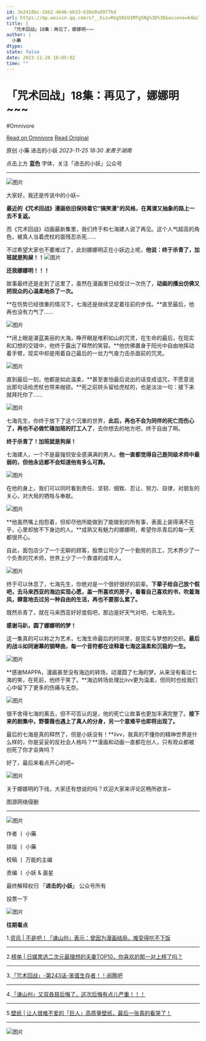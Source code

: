 ```yaml
---
id: 3e2418bc-2bb2-4b46-bb33-638e9a8977bd
url: https://mp.weixin.qq.com/s?__biz=Mzg5NzU1MTg5Ng%3D%3D&ascene=64&clicktime=178771&countrycode=CN&devicetype=android-33&enterid=178771&exportkey=n_ChQIAhIQ1%2BfpISpfkZo2Kqx3wyQuORLcAQIE97dBBAEAAAAAANwNBfS2o%2BoAAAAOpnltbLcz9gKNyK89dVj06Rr4kdD0C8728JBS8RBJ8gVs4P9G2H0X517Nf8BHxa0SfkBXcNJfdKRpw4oBzTaM3Qwkm2t7ytC9w0JVQK%2BsgeABZH6RHxSAL7qJgtrRqdqyrbkrlS5zmw6OWmHRtXcbomCsCmehrsjBq4aZnd2Y4z6%2F%2FAGU%2B6qC%2BzPlnxeWhYrI9MlWcPRn2L8wX8ZexMNRGalotS6KKhQ4KLVQrnrbSQqHhEfSdLV9oHQohPS9L61JsX3i8BA%3D&fasttmpl_flag=0&fasttmpl_fullversion=6957192-zh_CN-zip&fasttmpl_type=0&fontRatio=1&idx=1&lang=zh_CN&mid=2247582648&nettype=scuiot1&pass_ticket=6GUP3v0OTD7R3J7B4ydP3p2qpkJvLfnPIP1mkylRKX728tH8jj7r9TewhmKDUf0edkiXISIYjMqhaFdrSbYiUg%3D%3D&passparam=searchid%3D2074626344579139462&pre_clickid=10847047322326022718-1700985821-018620&realreporttime=1700985821147&scene=26&search_click_id=10847047322326022718-1700985821-018620&sessionid=0&sn=a2e006cce85fe0a54f67af42b3e4df6c&subscene=343&version=28002884&wx_header=3
title: |
  「咒术回战」18集：再见了，娜娜明~~~
author: |
  小藥
dtype: 
state: false
date: 2023-11-26 16:05:02
time: ""
---
```



# 「咒术回战」18集：再见了，娜娜明~~~
#Omnivore

[Read on Omnivore](https://omnivore.app/me/https-mp-weixin-qq-com-s-biz-mzg-5-nz-u-1-m-tg-5-ng-3-d-3-d-asce-18c0aa8eb8d)
[Read Original](https://mp.weixin.qq.com/s?__biz=Mzg5NzU1MTg5Ng%3D%3D&ascene=64&clicktime=178771&countrycode=CN&devicetype=android-33&enterid=178771&exportkey=n_ChQIAhIQ1%2BfpISpfkZo2Kqx3wyQuORLcAQIE97dBBAEAAAAAANwNBfS2o%2BoAAAAOpnltbLcz9gKNyK89dVj06Rr4kdD0C8728JBS8RBJ8gVs4P9G2H0X517Nf8BHxa0SfkBXcNJfdKRpw4oBzTaM3Qwkm2t7ytC9w0JVQK%2BsgeABZH6RHxSAL7qJgtrRqdqyrbkrlS5zmw6OWmHRtXcbomCsCmehrsjBq4aZnd2Y4z6%2F%2FAGU%2B6qC%2BzPlnxeWhYrI9MlWcPRn2L8wX8ZexMNRGalotS6KKhQ4KLVQrnrbSQqHhEfSdLV9oHQohPS9L61JsX3i8BA%3D&fasttmpl_flag=0&fasttmpl_fullversion=6957192-zh_CN-zip&fasttmpl_type=0&fontRatio=1&idx=1&lang=zh_CN&mid=2247582648&nettype=scuiot1&pass_ticket=6GUP3v0OTD7R3J7B4ydP3p2qpkJvLfnPIP1mkylRKX728tH8jj7r9TewhmKDUf0edkiXISIYjMqhaFdrSbYiUg%3D%3D&passparam=searchid%3D2074626344579139462&pre_clickid=10847047322326022718-1700985821-018620&realreporttime=1700985821147&scene=26&search_click_id=10847047322326022718-1700985821-018620&sessionid=0&sn=a2e006cce85fe0a54f67af42b3e4df6c&subscene=343&version=28002884&wx_header=3)

原创  小藥  进击的小妖 _2023-11-25 18:30_ _发表于湖南_ 

点击上方 **蓝色** 字体，关注「进击的小妖」公众号

---

![图片](https://proxy-prod.omnivore-image-cache.app/0x0,sHtNcEnXXqOCciazH8BQMmdv7zVOxucDEtw9NnemWitk/https://mmbiz.qpic.cn/mmbiz_gif/ABibiciaiaXpmTpp87ZqN0PIycwIeGhsVFL0ia9N3dfpou5nIlJ20pPTe7EicYequ4G0gzL6BMblPo03Liay2GIPC6meA/640?wx_fmt=gif)

大家好，我还是传说中的小妖\~  

**最近的《咒术回战》漫画依旧保持着它“搞笑漫”的风格，在离谱又抽象的路上一去不复返。**

而《咒术回战》动画最新集里，我们终于和七海建人说了再见。这个人气超高的角色，被真人当着虎杖的面残忍杀死......

不过希望大家也不要难过了，此刻娜娜明正在小妖边上呢，**他说：终于杀青了，加班就是狗屎！！**![图片](https://proxy-prod.omnivore-image-cache.app/0x0,s419HyvmPA7vu0BFHL6JoucyITFp37TkHDCnIxZnenzs/https://res.wx.qq.com/t/wx_fed/we-emoji/res/v1.3.10/assets/newemoji/Yellowdog.png)

 **还我娜娜明！！！** 

故事最终还是走到了这里了，虽然在漫画里已经受过一次伤了，**动画的播出仿佛又把观众的心温柔地杀了一次。**

**在伤势已经很重的情况下，七海还是继续坚定着往前的步伐。**直至最后，他再也没有力气了......

![图片](https://proxy-prod.omnivore-image-cache.app/0x0,szAodOpOB8DEf0jblIwqZLx_Jkt5tvi3GkF03yXCWPqQ/https://mmbiz.qpic.cn/sz_mmbiz_jpg/ABibiciaiaXpmTq4LP3sqw7DUd4bUIw2nyFKicaBOl0e6BJ5zPm5jicJdrqCmocnmkIKdE6kdDTmqXaLezDZ4F7oXxyw/640?wx_fmt=jpeg&from=appmsg)

**闭上眼是湛蓝美丽的大海，睁开眼是堆积如山的咒灵，在生命的最后，在现实和幻想的交错中，他终于露出了释然的笑容。**他仿佛置身于阳光中自由地挥动着手臂，现实中却是用着自己最后的一丝力气奋力击杀面前的咒灵。

![图片](https://proxy-prod.omnivore-image-cache.app/0x0,sKbhUFrzYMSi8Fc6TbxjUOb8fOriAW6c2L21GUSgqbfg/https://mmbiz.qpic.cn/sz_mmbiz_jpg/ABibiciaiaXpmTq4LP3sqw7DUd4bUIw2nyFKQZkGCbtCT2oPgrBMLFPcIyia34vfXv8wphiaagwsYs8z1jyvOsenJOtw/640?wx_fmt=jpeg&from=appmsg)

直到最后一刻，他都是如此温柔，**甚至害怕最后说出的话变成诅咒，不愿意说出那句话给虎杖也带来枷锁。**死之前转头留给虎杖的，也是淡淡一句：接下来就拜托你了......

![图片](https://proxy-prod.omnivore-image-cache.app/0x0,sQNWkBEm4iYU7B7ID1PNkxDpLgo6d-dcVrGNSXLGNXo4/https://mmbiz.qpic.cn/sz_mmbiz_jpg/ABibiciaiaXpmTq4LP3sqw7DUd4bUIw2nyFK3icl9Jf9EOLYU9PSianRbeUR6kO4ksGf9XMl0NXNFmicXRhkKiaSQDPSKw/640?wx_fmt=jpeg&from=appmsg)

七海先生，你终于放下了这个沉重的世界，**此后，再也不会为同伴的死亡而伤心了，再也不必做忙碌加班的打工人了**，去你想去的地方吧，终于自由了啊。

 **终于杀青了！加班就是狗屎！** 

七海建人，一个不是最强但安全感满满的男人。**他一直都觉得自己是同级术师中最弱的，但他永远都不会知道他有多么可靠。**

![图片](https://proxy-prod.omnivore-image-cache.app/0x0,sVtZ2jlUsCrA01XzodGgVqX-i033Be2N-9k9EF4HUaTE/https://mmbiz.qpic.cn/sz_mmbiz_jpg/ABibiciaiaXpmTq4LP3sqw7DUd4bUIw2nyFKNTTdVmwzbfTHMh4FO8RNg5FcZah4DMuGVZ5DVsZZO7cibKf83vYtvZA/640?wx_fmt=jpeg&from=appmsg)

在他的身上，我们可以同时看到责任、坚韧、细致、忍让、努力、自律，对朋友的关心，对大局的牺牲与奉献。

![图片](https://proxy-prod.omnivore-image-cache.app/0x0,sWvNkO-FRfeWP86Pcx4Gy8rne9Pn_tuKAKKoJrn3JY-g/https://mmbiz.qpic.cn/sz_mmbiz_jpg/ABibiciaiaXpmTq4LP3sqw7DUd4bUIw2nyFKuQ0UzEp9cJ5Z3GvdcMsG1YbjO4go5tJRPGw8qj9eGIk5BKUso3IGWA/640?wx_fmt=jpeg&from=appmsg)

**他虽然嘴上抱怨着，但却尽他所能做到了能做到的所有事，表面上装得满不在乎，心里却放不下身边的人。**成熟又有魅力的娜娜明，希望你杀青后的每一天都很开心。

自此，面包店少了一个无聊的顾客，股票公司少了一个勤劳的员工，咒术界少了一个负责的咒术师，世界上少了一个靠谱的成年人。

![图片](https://proxy-prod.omnivore-image-cache.app/1158x1687,sbnmBdaI7n4oXFYIOuhQvApUay7p6bDZ8UK0PY3SpA7Q/https://mmbiz.qpic.cn/mmbiz_png/Wrh8Y0icBhqd35eHWUgPJOKAyqSzMrufSpnAzkKVSaicYTESq2mq0ZOCrTFzLwgnepegna6BvViaf9IicLhLcO2c9w/640?wx_fmt=png)

终于可以休息了，七海先生，你绝对是一个很好很好的前辈。**下辈子给自己放个假吧，去马来西亚的海边实现心愿，盖一所喜欢的房子，看看自己喜欢的书，吹着海风，肆意地去过另一种自由的生活，再也不要那么累了。**

既然杀青了，就在马来西亚好好度假吧，那边是好天气对吧，七海先生。

 **感谢马趴，圆了娜娜明的梦！** 

这一集真的可以称之为艺术，七海生命最后的时间里，是现实与梦想的交织。**最后的战斗如同谢幕的钢琴曲，每一个音符都在诠释着七海这温柔和沉稳的一生。**

![图片](https://proxy-prod.omnivore-image-cache.app/0x0,sj_jfgjUuCnVjSyrhiHg6QCp1j8DHfLfc-4EsPXgwEAs/https://mmbiz.qpic.cn/sz_mmbiz_jpg/ABibiciaiaXpmTq4LP3sqw7DUd4bUIw2nyFKE7MPY7dT1t9PZ8AAC5mqOKERMjwZWZfm02MIcFMKreRe3yLY7zKuAg/640?wx_fmt=jpeg&from=appmsg)

**感谢MAPPA，漫画甚至没有海边的转场，动漫圆了七海的梦。从来没有看过七海的笑，在死前，他终于笑了。**海边转场处理比iivv更为温柔，但同时也给我们心中留下了更多的伤痛与无奈。

![图片](https://proxy-prod.omnivore-image-cache.app/0x0,sIi0p4clSPfB-7JHHH5NdWMCeRsb5H-cyE4nhv2yD2yU/https://mmbiz.qpic.cn/sz_mmbiz_jpg/ABibiciaiaXpmTq4LP3sqw7DUd4bUIw2nyFKGB4O555p4r8KeiavRic2u8XU1DjxAP0Fn7AgRsCdCtha3IuYVYCnDx4A/640?wx_fmt=jpeg&from=appmsg)

很不舍得七海的离去，但不可否认的是，他的死亡让故事也更加丰满完整了。**接下来的剧集中，野蔷薇也遇上了真人的分身，另一个意难平也即将出现了。**

最后的七海是真的释然了，但是小妖没有！**iivv，我真的不懂你的精神世界是什么样的，你是妥妥的反社会人格吗？**漫画和动画一直都在创人，只有观众都被创死了你才会爽吗？

好了，最后来看点开心的吧\~

![图片](https://proxy-prod.omnivore-image-cache.app/0x0,srxbv7HOaCLGY0rDO5KtMznXrnfDL5gEjV_vARx_X05o/https://mmbiz.qpic.cn/sz_mmbiz_jpg/ABibiciaiaXpmTq4LP3sqw7DUd4bUIw2nyFKaxCghMALGjHLYv7MKoPfQK0Ag3qUESnbVXLaZHUQQuPVayIicYCawFg/640?wx_fmt=jpeg&from=appmsg)

关于娜娜明的下线，大家还有想说的吗？欢迎大家来评论区畅所欲言\~

图源网络侵删

---

![图片](https://proxy-prod.omnivore-image-cache.app/0x0,s1ET2JG2FcJBQcCMOhmiZxpf_BnHN_VteoLY4eyc2X7s/https://mmbiz.qpic.cn/mmbiz_png/ABibiciaiaXpmToBPMkST2McqrcPzAYUru2uLrNn7Tcfw7QH3jlM1pbTWZPibYptZPJ2DiaLGqzVBicsq1566M3YLm8pA/640?wx_fmt=png)

作者 丨 小藥   

排版 丨 小藥 

校稿 丨 万能的主编 

责编 丨 小妖 & 晨星

最终解释权归 「**进击的小妖**」 公众号所有

投票一下

![图片](https://proxy-prod.omnivore-image-cache.app/0x0,sm3ZQzjPXG8vDDR_UIwwLLnzV8xxI-uYfVOuqnusjUfY/https://mmbiz.qpic.cn/mmbiz_gif/ABibiciaiaXpmTrXZ05QPZWEciaicnh8h7wz8Up8Qms8VgubjPVK8Gy7icGffprM3WtGX5feAe4FHz2PV0zOJBBTibicYgg/640?wx_fmt=gif)

**往期看点** 

1.[资讯 | 不是吧！「谏山创」表示：曾因为漫画结局，难受得吃不下饭](http://mp.weixin.qq.com/s?%5F%5Fbiz=Mzg5NzU1MTg5Ng==&mid=2247582359&idx=2&sn=b4a2dbfc04bfaca3e64384ef038d8ea6&chksm=c073d9e0f70450f69b5b99e7d353834eee9b9002ddec34cb084590ee804e3bdd189d53652741&scene=21#wechat%5Fredirect)

---

2.[榜单 | 日媒票选二次元最理想的夫妻TOP10，你喜欢的那一对上榜了吗？](http://mp.weixin.qq.com/s?%5F%5Fbiz=Mzg5NzU1MTg5Ng==&mid=2247582359&idx=4&sn=c9ade2f6ea7a641d4ab47039578eab59&chksm=c073d9e0f70450f65c5317491127f4b76297242acc6cfe57f8f456de0465d3c8f506247ae608&scene=21#wechat%5Fredirect)

---

3.[「咒术回战」-第243话-笨蛋生存者！！闹腾吧](http://mp.weixin.qq.com/s?%5F%5Fbiz=Mzg5NzU1MTg5Ng==&mid=2247582322&idx=2&sn=cb1b779d096cf7f60f508ddc88544341&chksm=c073d905f7045013d63be2ed637db535dc3d574223dcb411b95d8341ff43498040878c223b61&scene=21#wechat%5Fredirect)

---

4.[「谏山创」又双叒叕后悔了，这次后悔有点儿严重！！！](http://mp.weixin.qq.com/s?%5F%5Fbiz=Mzg5NzU1MTg5Ng==&mid=2247582214&idx=1&sn=9d967f88b83bdef8fc64cd4f515bf660&chksm=c073d971f704506773a6590fd195b1c35a85e8fcba7e1a311155169eba91791a66216f7e3a83&scene=21#wechat%5Fredirect)

---

5.[壁纸 | 让人很难不爱的「巨人」高质量壁纸，最后一张真的看哭了！](http://mp.weixin.qq.com/s?%5F%5Fbiz=Mzg5NzU1MTg5Ng==&mid=2247581955&idx=4&sn=0e59e02e7cc766f42fdd8c8eaa15ff25&chksm=c073da74f7045362d174ce77a26947e9bc5d279ce6c35f6ecd5306042e90f0e938fab773804b&scene=21#wechat%5Fredirect)

---

![图片](https://proxy-prod.omnivore-image-cache.app/0x0,sQp31CcoGNy4QeeOOv_iJxtt3Yp2xJZ_Z-_NKyXSV-Mc/https://mmbiz.qpic.cn/mmbiz_gif/ABibiciaiaXpmTqWjLibCmkpbib9bSh6zdkvJ4kLhwFfBRw8Fp7CsUXVUVa07IqibibPia2GUm5ONfkKhreekamOSNv3YQA/640?wx_fmt=gif)  



